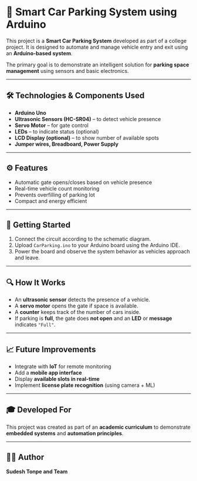 # 🚗 Smart Car Parking System using Arduino

This project is a **Smart Car Parking System** developed as part of a college project. It is designed to automate and manage vehicle entry and exit using an **Arduino-based system**.

The primary goal is to demonstrate an intelligent solution for **parking space management** using sensors and basic electronics.

---

## 🛠️ Technologies & Components Used

- **Arduino Uno**  
- **Ultrasonic Sensors (HC-SR04)** – to detect vehicle presence  
- **Servo Motor** – for gate control  
- **LEDs** – to indicate status (optional)  
- **LCD Display (optional)** – to show number of available spots  
- **Jumper wires, Breadboard, Power Supply**

---

## ⚙️ Features

- Automatic gate opens/closes based on vehicle presence  
- Real-time vehicle count monitoring  
- Prevents overfilling of parking lot  
- Compact and energy efficient

---

## 🚀 Getting Started

1. Connect the circuit according to the schematic diagram.  
2. Upload `CarParking.ino` to your Arduino board using the Arduino IDE.  
3. Power the board and observe the system behavior as vehicles approach and leave.

---

## 🔍 How It Works

- An **ultrasonic sensor** detects the presence of a vehicle.  
- A **servo motor** opens the gate if space is available.  
- A **counter** keeps track of the number of cars inside.  
- If parking is **full**, the gate does **not open** and an **LED** or **message** indicates `"Full"`.

---

## 📈 Future Improvements

- Integrate with **IoT** for remote monitoring  
- Add a **mobile app interface**  
- Display **available slots in real-time**  
- Implement **license plate recognition** (using camera + ML)

---

## 🎓 Developed For

This project was created as part of an **academic curriculum** to demonstrate **embedded systems** and **automation principles**.

---

## 🧑‍💻 Author

**Sudesh Tonpe and Team**
